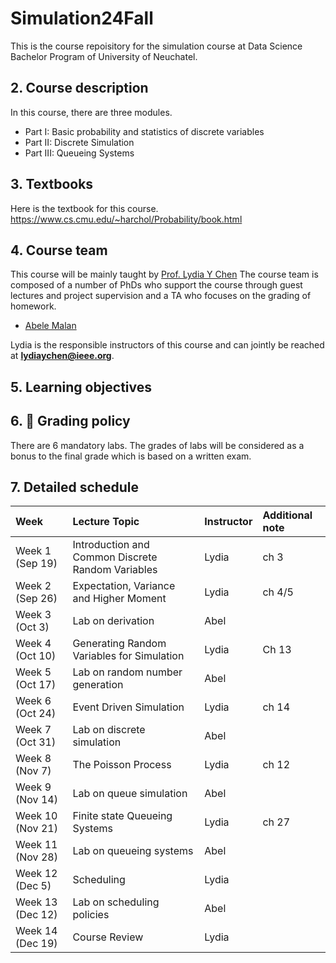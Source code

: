 # Simulation24Fall

This is the course repoisitory for the simulation course at Data Science Bachelor Program of University of Neuchatel.


##  2. <a name='Coursedescription'></a>Course description

In this course, there are three modules. 
- Part I: Basic probability and statistics of discrete variables
- Part II: Discrete Simulation
- Part III: Queueing Systems


##  3. <a name='Textbooks'></a>Textbooks
Here is the textbook for this course.
https://www.cs.cmu.edu/~harchol/Probability/book.html

##  4. <a name='Courseteam'></a>Course team

This course will be mainly taught by [Prof. Lydia Y Chen](https://lydiaychen.github.io/)  The course team is composed of a number of PhDs  who support the course through guest lectures and project supervision and a TA who focuses on the grading of homework. 

-  [Abele Malan](mailto:abele.malan@unine.ch)

Lydia is the responsible instructors of this course and can jointly be reached at **lydiaychen@ieee.org**.

##  5. <a name='Learningobjectives'></a>Learning objectives

##  6. <a name='dart:Gradingpolicy'></a>:dart: Grading policy

There are 6 mandatory labs. The grades of labs will be considered as a bonus to the final grade which is based on a written exam.

##  7. <a name='Detailedschedule'></a>Detailed schedule


**Week**|**Lecture Topic**|**Instructor**|**Additional note**
:-----|:-----|:-----|:-----
Week 1 (Sep 19) | Introduction and Common Discrete Random Variables | Lydia | ch 3
Week 2 (Sep 26) | Expectation, Variance and Higher Moment| Lydia| ch 4/5
Week 3 (Oct 3) | Lab on derivation| Abel | 
Week 4 (Oct 10) | Generating Random Variables for Simulation   | Lydia | Ch 13
Week 5 (Oct 17) | Lab on random number generation| Abel |
Week 6 (Oct 24) | Event Driven Simulation |Lydia | ch 14
Week 7 (Oct 31) | Lab on discrete simulation | Abel|
Week 8 (Nov 7) | The Poisson Process  | Lydia | ch 12
Week 9 (Nov 14) | Lab on queue simulation | Abel  | 
Week 10 (Nov 21) | Finite state Queueing Systems| Lydia | ch 27
Week 11 (Nov 28) | Lab on queueing systems | Abel |
Week 12 (Dec 5) | Scheduling | Lydia
Week 13 (Dec 12) | Lab on scheduling policies | Abel
Week 14 (Dec 19) | Course Review | Lydia
